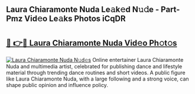 ## Laura Chiaramonte Nuda Le𝚊k𝚎d N𝚞𝚍e - Part-Pmz Vid𝚎o Le𝚊ks Photos iCqDR

# <h2><a href="http://fbdwvq.evod.top/?m=Laura+Chiaramonte+Nuda">🔗 👉🔴 Laura Chiaramonte Nuda Vid𝚎o Ph𝚘t𝚘s</a></h2>

[![Laura Chiaramonte Nuda N𝚞d𝚎s](https://i.imgur.com/8V9OHl7.gif)](http://fbdwvq.evod.top/?m=Laura+Chiaramonte+Nuda)
Online entertainer Laura Chiaramonte Nuda and multimedia artist, celebrated for publishing dance and lifestyle material through trending dance routines and short videos. A public figure like Laura Chiaramonte Nuda, with a large following and a strong voice, can shape public opinion and influence policy. 
